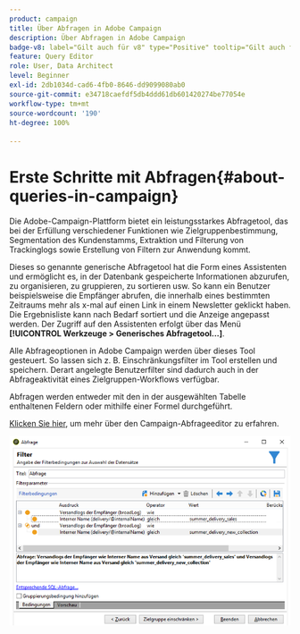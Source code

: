 ```yaml
---
product: campaign
title: Über Abfragen in Adobe Campaign
description: Über Abfragen in Adobe Campaign
badge-v8: label="Gilt auch für v8" type="Positive" tooltip="Gilt auch für Campaign v8"
feature: Query Editor
role: User, Data Architect
level: Beginner
exl-id: 2db1034d-cad6-4fb0-8646-dd9099080ab0
source-git-commit: e34718caefdf5db4ddd61db601420274be77054e
workflow-type: tm+mt
source-wordcount: '190'
ht-degree: 100%

---
```


# Erste Schritte mit Abfragen{#about-queries-in-campaign}



Die Adobe-Campaign-Plattform bietet ein leistungsstarkes Abfragetool, das bei der Erfüllung verschiedener Funktionen wie Zielgruppenbestimmung, Segmentation des Kundenstamms, Extraktion und Filterung von Trackinglogs sowie Erstellung von Filtern zur Anwendung kommt.

Dieses so genannte generische Abfragetool hat die Form eines Assistenten und ermöglicht es, in der Datenbank gespeicherte Informationen abzurufen, zu organisieren, zu gruppieren, zu sortieren usw. So kann ein Benutzer beispielsweise die Empfänger abrufen, die innerhalb eines bestimmten Zeitraums mehr als x-mal auf einen Link in einem Newsletter geklickt haben. Die Ergebnisliste kann nach Bedarf sortiert und die Anzeige angepasst werden. Der Zugriff auf den Assistenten erfolgt über das Menü **[!UICONTROL Werkzeuge > Generisches Abfragetool...]**.

Alle Abfrageoptionen in Adobe Campaign werden über dieses Tool gesteuert. So lassen sich z. B. Einschränkungsfilter im Tool erstellen und speichern. Derart angelegte Benutzerfilter sind dadurch auch in der Abfrageaktivität eines Zielgruppen-Workflows verfügbar.

Abfragen werden entweder mit den in der ausgewählten Tabelle enthaltenen Feldern oder mithilfe einer Formel durchgeführt.

[Klicken Sie hier](../../workflow/using/query.md), um mehr über den Campaign-Abfrageeditor zu erfahren.

![](assets/query_recipients_4.png)
